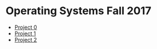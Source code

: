 # Operating Systems Fall 2017

* [Project 0](/doc/Project0.md)
* [Project 1](/doc/Project1.md)
* [Project 2](/doc/Project2.md)
